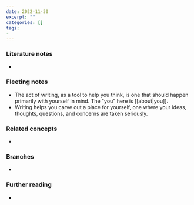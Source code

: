 ```yaml
---
date: 2022-11-30
excerpt: ""
categories: []
tags:
-
---
```

### Literature notes
- 

### Fleeting notes
- The act of writing, as a tool to help you think, is one that should happen primarily with yourself in mind. The "you" here is [[about|you]].
- Writing helps you carve out a place for yourself, one where your ideas, thoughts, questions, and concerns are taken seriously.

### Related concepts
- 

### Branches
- 

### Further reading
- 